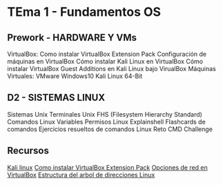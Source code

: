 # TEma 1 - Fundamentos OS

## Prework - HARDWARE Y VMs
VirtualBox:
 Como instalar VirtualBox Extension Pack
 Configuración de máquinas en VirtualBox
 Cómo instalar Kali Linux en VirtualBox
 Cómo instalar VirtualBox Guest Additions en Kali Linux bajo VirualBox
Máquinas Virtuales: VMware
Windows10
Kali Linux 64-Bit

## D2 - SISTEMAS LINUX
Sistemas Unix
Terminales Unix
FHS (Filesystem Hierarchy Standard)
Comandos Linux
Variables
Permisos Linux
Explainshell
Flashcards de comandos
Ejercicios resueltos de comandos Linux
Reto CMD Challenge

## Recursos

[Kali linux](https://www.kali.org/get-kali/?authuser=0#kali-platforms)
[Como instalar VirtualBox Extension Pack](https://www.profesionalreview.com/2018/11/19/virtualbox-extension-pack/?authuser=0)
[Opciones de red en VirtualBox](https://www.redeszone.net/tutoriales/redes-cable/configuracion-red-maquina-virtual-virtualbox/)
[Estructura del arbol de direcciones Linux](https://www.qualoom.es/blog/filesystem-hierarchy-standard-linux/?authuser=0)
